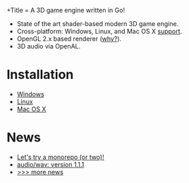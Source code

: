 +Title = A 3D game engine written in Go!

- State of the art shader-based modern 3D game engine.
- Cross-platform: Windows, Linux, and Mac OS X [support](/doc/platform-support.html).
- OpenGL 2.x based renderer ([why?](/doc/faq.html#why-opengl-2)).
- 3D audio via OpenAL.

# Installation

- [Windows](/doc/install/windows.html)
- [Linux](/doc/install/linux.html)
- [Mac OS X](/doc/install/osx.html)

# News

- [Let's try a monorepo (or two)!](/news/2016/lets-try-a-monorepo-or-two.html)
- [audio/wav: version 1.1.1](/news/2015/audio-wav-version-111.html)
- [>>> more news](/news/)
